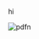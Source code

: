 hi


![pdfn](https://github.com/chayankhare2/image/assets/131660067/e9bfac82-2f63-46f0-9b7d-b1b4cdcd44cb)
